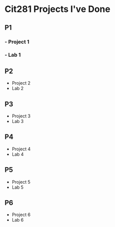 # Cit281 Projects I've Done

## P1
### - Project 1
### - Lab 1

## P2
- Project 2
- Lab 2

## P3
- Project 3
- Lab 3

## P4
- Project 4
- Lab 4

## P5
- Project 5
- Lab 5

## P6
- Project 6
- Lab 6
